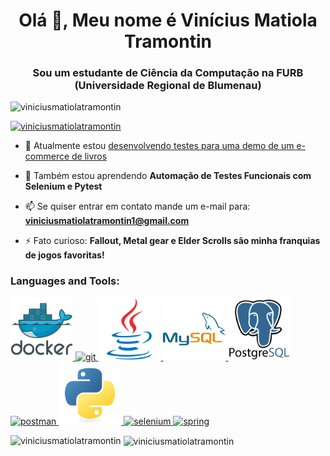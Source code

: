 <h1 align="center">Olá 👋, Meu nome é Vinícius Matiola Tramontin</h1>
<h3 align="center">Sou um estudante de Ciência da Computação na FURB (Universidade Regional de Blumenau)</h3>

<p align="left"> <img src="https://komarev.com/ghpvc/?username=viniciusmatiolatramontin&label=Profile%20views&color=850b9d&style=flat-square" alt="viniciusmatiolatramontin" /> </p>

<p align="left"> <a href="https://github.com/ryo-ma/github-profile-trophy"><img src="https://github-profile-trophy.vercel.app/?username=viniciusmatiolatramontin" alt="viniciusmatiolatramontin" /></a> </p>

- 🔭 Atualmente estou [desenvolvendo testes para uma demo de um e-commerce de livros](https://github.com/viniciusmatiolatramontin/BookCartTests)

- 🌱 Também estou aprendendo **Automação de Testes Funcionais com Selenium e Pytest**

- 📫 Se quiser entrar em contato mande um e-mail para: **viniciusmatiolatramontin1@gmail.com**

- ⚡ Fato curioso: **Fallout, Metal gear e Elder Scrolls são minha franquias de jogos favoritas!**

<h3 align="left">Languages and Tools:</h3>
<p align="left"> <a href="https://www.docker.com/" target="_blank" rel="noreferrer"> <img src="https://raw.githubusercontent.com/devicons/devicon/master/icons/docker/docker-original-wordmark.svg" alt="docker" width="100" height="100"/> </a> <a href="https://git-scm.com/" target="_blank" rel="noreferrer"> <img src="https://www.vectorlogo.zone/logos/git-scm/git-scm-icon.svg" alt="git" width="100" height="100"/> </a> <a href="https://www.java.com" target="_blank" rel="noreferrer"> <img src="https://raw.githubusercontent.com/devicons/devicon/master/icons/java/java-original.svg" alt="java" width="100" height="100"/> </a> <a href="https://www.mysql.com/" target="_blank" rel="noreferrer"> <img src="https://raw.githubusercontent.com/devicons/devicon/master/icons/mysql/mysql-original-wordmark.svg" alt="mysql" width="100" height="100"/> </a> <a href="https://www.postgresql.org" target="_blank" rel="noreferrer"> <img src="https://raw.githubusercontent.com/devicons/devicon/master/icons/postgresql/postgresql-original-wordmark.svg" alt="postgresql" width="100" height="100"/> </a> <a href="https://postman.com" target="_blank" rel="noreferrer"> <img src="https://www.vectorlogo.zone/logos/getpostman/getpostman-icon.svg" alt="postman" width="100" height="100"/> </a> <a href="https://www.python.org" target="_blank" rel="noreferrer"> <img src="https://raw.githubusercontent.com/devicons/devicon/master/icons/python/python-original.svg" alt="python" width="100" height="100"/> </a> <a href="https://www.selenium.dev" target="_blank" rel="noreferrer"> <img src="https://raw.githubusercontent.com/detain/svg-logos/780f25886640cef088af994181646db2f6b1a3f8/svg/selenium-logo.svg" alt="selenium" width="100" height="100"/> </a> <a href="https://spring.io/" target="_blank" rel="noreferrer"> <img src="https://www.vectorlogo.zone/logos/springio/springio-icon.svg" alt="spring" width="100" height="100"/> </a> </p>


<p><img align="left" src="https://github-readme-stats.vercel.app/api/top-langs?username=viniciusmatiolatramontin&show_icons=true&theme=synthwave&locale=en&layout=compact" alt="viniciusmatiolatramontin" /></p>

<p>&nbsp;<img align="center" src="https://github-readme-stats.vercel.app/api?username=viniciusmatiolatramontin&show_icons=true&theme=synthwave&locale=en" alt="viniciusmatiolatramontin" /></p>

